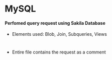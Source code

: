 # MySQL
#### Perfomed query request using Sakila Database 
- Elements used: Blob, Join, Subqueries, Views
#
- Entire file contains the request as a comment
